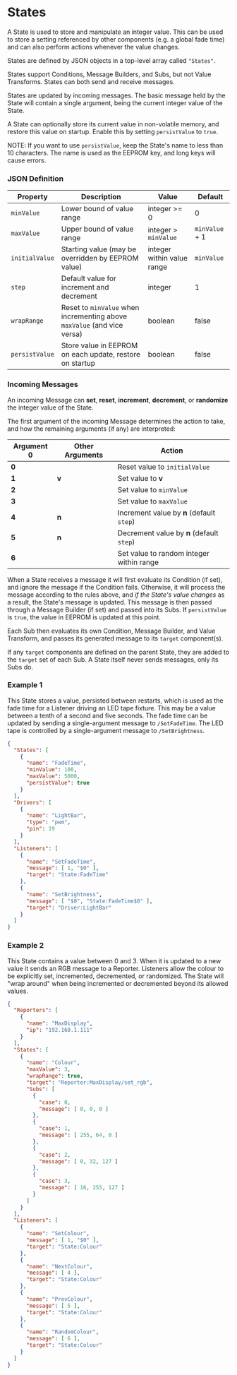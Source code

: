 # States

A State is used to store and manipulate an integer value. This can be used to store a setting referenced
by other components (e.g. a global fade time) and can also perform actions whenever the value changes.

States are defined by JSON objects in a top-level array called `"States"`.

States support Conditions, Message Builders, and Subs, but not Value Transforms.
States can both send and receive messages.

States are updated by incoming messages. The basic message held by the State will
contain a single argument, being the current integer value of the State.

A State can optionally store its current value in non-volatile memory, and restore
this value on startup. Enable this by setting `persistValue` to `true`.

NOTE: If you want to use `persistValue`, keep the State's name to less than 10 characters.
The name is used as the EEPROM key, and long keys will cause errors.

### JSON Definition

| Property       | Description                                                             | Value                      | Default        |
|----------------|-------------------------------------------------------------------------|----------------------------|----------------|
| `minValue`     | Lower bound of value range                                              | integer >= 0               | 0              |
| `maxValue`     | Upper bound of value range                                              | integer > `minValue`       | `minValue` + 1 |
| `initialValue` | Starting value (may be overridden by EEPROM value)                      | integer within value range | `minValue`     |
| `step`         | Default value for increment and decrement                               | integer                    | 1              |
| `wrapRange`    | Reset to `minValue` when incrementing above `maxValue` (and vice versa) | boolean                    | false          |
| `persistValue` | Store value in EEPROM on each update, restore on startup                | boolean                    | false          |

### Incoming Messages

An incoming Message can **set**, **reset**, **increment**, **decrement**, or **randomize** 
the integer value of the State.

The first argument of the incoming Message determines the action to take, and 
how the remaining arguments (if any) are interpreted:

| Argument 0 | Other Arguments | Action                                                                              |
|------------|-----------------|-------------------------------------------------------------------------------------|
| **0**      |                 | Reset value to `initialValue`                                                       |
| **1**      | **v**           | Set value to **v**                                                                  |
| **2**      |                 | Set value to `minValue`                                                             |
| **3**      |                 | Set value to `maxValue`                                                             |
| **4**      | **n**           | Increment value by **n** (default `step`)                                           |
| **5**      | **n**           | Decrement value by **n** (default `step`)                                           |
| **6**      |                 | Set value to random integer within range                                            |

When a State receives a message it will first evaluate its Condition (if set), and ignore the message if the Condition
fails. Otherwise, it will process the message according to the rules above, and *if the State's value changes* as a
result, the State's message is updated. This message is then passed through a Message Builder (if set) and passed into
its Subs. If `persistValue` is `true`, the value in EEPROM is updated at this point.

Each Sub then evaluates its own Condition, Message Builder, and Value Transform, and passes its generated message
to its `target` component(s).

If any `target` components are defined on the parent State, they are added to the `target` set of each Sub.
A State itself never sends messages, only its Subs do.

### Example 1

This State stores a value, persisted between restarts, which is used as the fade time for a Listener driving an
LED tape fixture. This may be a value between a tenth of a second and five seconds. The fade time can be updated by 
sending a single-argument message to `/SetFadeTime`. The LED tape is controlled by a single-argument message 
to `/SetBrightness`.

```json
{
  "States": [
    {
      "name": "FadeTime",
      "minValue": 100,
      "maxValue": 5000,
      "persistValue": true
    }
  ],
  "Drivers": [
    {
      "name": "LightBar",
      "type": "pwm",
      "pin": 19
    }
  ],
  "Listeners": [
    {
      "name": "SetFadeTime",
      "message": [ 1, "$0" ],
      "target": "State:FadeTime"
    },
    {
      "name": "SetBrightness",
      "message": [ "$0", "State:FadeTime$0" ],
      "target": "Driver:LightBar"
    }
  ]
}
```

### Example 2

This State contains a value between 0 and 3. When it is updated to a new value it sends an RGB message to a
Reporter. Listeners allow the colour to be explicitly set, incremented, decremented, or randomized. The State will
"wrap around" when being incremented or decremented beyond its allowed values.

```json
{
  "Reporters": [
    {
      "name": "MaxDisplay",
      "ip": "192.168.1.111"
    }
  ],
  "States": [
    {
      "name": "Colour",
      "maxValue": 3,
      "wrapRange": true,
      "target": "Reporter:MaxDisplay/set_rgb",
      "Subs": [
        {
          "case": 0,
          "message": [ 0, 0, 0 ]
        },
        {
          "case": 1,
          "message": [ 255, 64, 0 ]
        },
        {
          "case": 2,
          "message": [ 0, 32, 127 ]
        },
        {
          "case": 3,
          "message": [ 16, 255, 127 ]
        }
      ]
    }
  ],
  "Listeners": [
    {
      "name": "SetColour",
      "message": [ 1, "$0" ],
      "target": "State:Colour"
    },
    {
      "name": "NextColour",
      "message": [ 4 ],
      "target": "State:Colour"
    },
    {
      "name": "PrevColour",
      "message": [ 5 ],
      "target": "State:Colour"
    },
    {
      "name": "RandomColour",
      "message": [ 6 ],
      "target": "State:Colour"
    }
  ]
}
```
